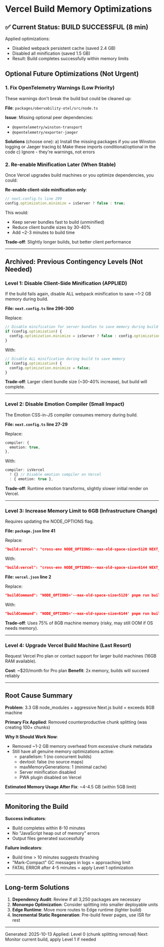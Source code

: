 # Vercel Build Memory Optimizations

## ✅ Current Status: BUILD SUCCESSFUL (8 min)

Applied optimizations:

- Disabled webpack persistent cache (saved 2.4 GB)
- Disabled all minification (saved 1.5 GB)
- Result: Build completes successfully within memory limits

## Optional Future Optimizations (Not Urgent)

### 1. Fix OpenTelemetry Warnings (Low Priority)

These warnings don't break the build but could be cleaned up:

**File**: `packages/obervability-otel/src/node.ts`

**Issue**: Missing optional peer dependencies:

- `@opentelemetry/winston-transport`
- `@opentelemetry/exporter-jaeger`

**Solutions** (choose one):
a) Install the missing packages if you use Winston logging or Jaeger tracing
b) Make these imports conditional/optional in the code
c) Ignore - they're warnings, not errors

### 2. Re-enable Minification Later (When Stable)

Once Vercel upgrades build machines or you optimize dependencies, you could:

**Re-enable client-side minification only**:

```typescript
// next.config.ts line 299
config.optimization.minimize = isServer ? false : true;
```

This would:

- Keep server bundles fast to build (unminified)
- Reduce client bundle sizes by 30-40%
- Add \~2-3 minutes to build time

**Trade-off**: Slightly longer builds, but better client performance

---

## Archived: Previous Contingency Levels (Not Needed)

### Level 1: Disable Client-Side Minification (APPLIED)

If the build fails again, disable ALL webpack minification to save \~1-2 GB memory during build.

**File: `next.config.ts` line 296-300**

Replace:

```typescript
// Disable minification for server bundles to save memory during build
if (config.optimization) {
  config.optimization.minimize = isServer ? false : config.optimization.minimize;
}
```

With:

```typescript
// Disable ALL minification during build to save memory
if (config.optimization) {
  config.optimization.minimize = false;
}
```

**Trade-off**: Larger client bundle size (\~30-40% increase), but build will complete.

---

### Level 2: Disable Emotion Compiler (Small Impact)

The Emotion CSS-in-JS compiler consumes memory during build.

**File: `next.config.ts` line 27-29**

Replace:

```typescript
compiler: {
  emotion: true,
},
```

With:

```typescript
compiler: isVercel
  ? {} // Disable emotion compiler on Vercel
  : { emotion: true },
```

**Trade-off**: Runtime emotion transforms, slightly slower initial render on Vercel.

---

### Level 3: Increase Memory Limit to 6GB (Infrastructure Change)

Requires updating the NODE_OPTIONS flag.

**File: `package.json` line 41**

Replace:

```json
"build:vercel": "cross-env NODE_OPTIONS=--max-old-space-size=5120 NEXT_DISABLE_SWC_WASM=1 next build",
```

With:

```json
"build:vercel": "cross-env NODE_OPTIONS=--max-old-space-size=6144 NEXT_DISABLE_SWC_WASM=1 next build",
```

**File: `vercel.json` line 2**

Replace:

```json
"buildCommand": "NODE_OPTIONS='--max-old-space-size=5120' pnpm run build:vercel",
```

With:

```json
"buildCommand": "NODE_OPTIONS='--max-old-space-size=6144' pnpm run build:vercel",
```

**Trade-off**: Uses 75% of 8GB machine memory (risky, may still OOM if OS needs memory).

---

### Level 4: Upgrade Vercel Build Machine (Last Resort)

Request Vercel Pro plan or contact support for larger build machines (16GB RAM available).

**Cost**: \~$20/month for Pro plan
**Benefit**: 2x memory, builds will succeed reliably

---

## Root Cause Summary

**Problem**: 3.3 GB node_modules + aggressive Next.js build = exceeds 8GB machine

**Primary Fix Applied**: Removed counterproductive chunk splitting (was creating 100+ chunks)

**Why It Should Work Now**:

- Removed \~1-2 GB memory overhead from excessive chunk metadata
- Still have all genuine memory optimizations active:
  - parallelism: 1 (no concurrent builds)
  - devtool: false (no source maps)
  - maxMemoryGenerations: 1 (minimal cache)
  - Server minification disabled
  - PWA plugin disabled on Vercel

**Estimated Memory Usage After Fix**: \~4-4.5 GB (within 5GB limit)

---

## Monitoring the Build

**Success indicators**:

- Build completes within 8-10 minutes
- No "JavaScript heap out of memory" errors
- Output files generated successfully

**Failure indicators**:

- Build time > 10 minutes suggests thrashing
- "Mark-Compact" GC messages in logs = approaching limit
- FATAL ERROR after 4-5 minutes = apply Level 1 optimization

---

## Long-term Solutions

1. **Dependency Audit**: Review if all 3,250 packages are necessary
2. **Monorepo Optimization**: Consider splitting into smaller deployable units
3. **Edge Runtime**: Move more routes to Edge runtime (lighter build)
4. **Incremental Static Regeneration**: Pre-build fewer pages, use ISR for rest

---

Generated: 2025-10-13
Applied: Level 0 (chunk splitting removal)
Next: Monitor current build, apply Level 1 if needed
